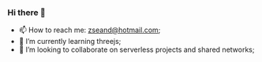 ### Hi there 👋

- 📫 How to reach me: zseand@hotmail.com;
- 🌱 I’m currently learning threejs;
- 👯 I’m looking to collaborate on serverless projects and shared networks; 
<!--
**zseand/zseand** is a ✨ _special_ ✨ repository because its `README.md` (this file) appears on your GitHub profile.

Here are some ideas to get you started:

- 🔭 I’m currently working on ...
- 🌱 I’m currently learning ...
- 👯 I’m looking to collaborate on ...
- 🤔 I’m looking for help with ...
- 💬 Ask me about ...
- 📫 How to reach me: ...
- ⚡ Fun fact: 
-->
